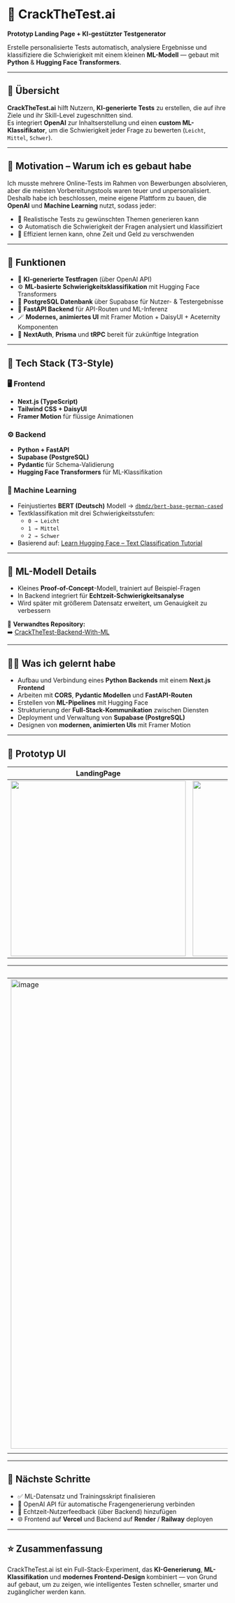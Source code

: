 # 🚀 CrackTheTest.ai

**Prototyp Landing Page + KI-gestützter Testgenerator**

Erstelle personalisierte Tests automatisch, analysiere Ergebnisse und klassifiziere die Schwierigkeit mit einem kleinen **ML-Modell** — gebaut mit **Python** & **Hugging Face Transformers**.

---

## 🧠 Übersicht

**CrackTheTest.ai** hilft Nutzern, **KI-generierte Tests** zu erstellen, die auf ihre Ziele und ihr Skill-Level zugeschnitten sind.  
Es integriert **OpenAI** zur Inhaltserstellung und einen **custom ML-Klassifikator**, um die Schwierigkeit jeder Frage zu bewerten (`Leicht`, `Mittel`, `Schwer`).

---

## 🎯 Motivation – Warum ich es gebaut habe

Ich musste mehrere Online-Tests im Rahmen von Bewerbungen absolvieren, aber die meisten Vorbereitungstools waren teuer und unpersonalisiert.  
Deshalb habe ich beschlossen, meine eigene Plattform zu bauen, die **OpenAI** und **Machine Learning** nutzt, sodass jeder:

- 🧩 Realistische Tests zu gewünschten Themen generieren kann  
- ⚙️ Automatisch die Schwierigkeit der Fragen analysiert und klassifiziert  
- 🚀 Effizient lernen kann, ohne Zeit und Geld zu verschwenden  

---

## 🧩 Funktionen

- 🧠 **KI-generierte Testfragen** (über OpenAI API)  
- ⚙️ **ML-basierte Schwierigkeitsklassifikation** mit Hugging Face Transformers  
- 💾 **PostgreSQL Datenbank** über Supabase für Nutzer- & Testergebnisse  
- 🔄 **FastAPI Backend** für API-Routen und ML-Inferenz  
- 🪄 **Modernes, animiertes UI** mit Framer Motion + DaisyUI + Aceternity Komponenten  
- 🔐 **NextAuth**, **Prisma** und **tRPC** bereit für zukünftige Integration  

---

## 🧰 Tech Stack (T3-Style)

### 🖥️ Frontend
- **Next.js (TypeScript)**  
- **Tailwind CSS + DaisyUI**  
- **Framer Motion** für flüssige Animationen  

### ⚙️ Backend
- **Python + FastAPI**  
- **Supabase (PostgreSQL)**  
- **Pydantic** für Schema-Validierung  
- **Hugging Face Transformers** für ML-Klassifikation  

### 🤖 Machine Learning
- Feinjustiertes **BERT (Deutsch)** Modell → [`dbmdz/bert-base-german-cased`](https://huggingface.co/dbmdz/bert-base-german-cased)  
- Textklassifikation mit drei Schwierigkeitsstufen:  
  - `0 → Leicht`  
  - `1 → Mittel`  
  - `2 → Schwer`  
- Basierend auf: [Learn Hugging Face – Text Classification Tutorial](https://www.learnhuggingface.com/notebooks/hugging_face_text_classification_tutorial)  

---

## 🤖 ML-Modell Details

- Kleines **Proof-of-Concept**-Modell, trainiert auf Beispiel-Fragen  
- In Backend integriert für **Echtzeit-Schwierigkeitsanalyse**  
- Wird später mit größerem Datensatz erweitert, um Genauigkeit zu verbessern  

📂 **Verwandtes Repository:**  
➡️ [CrackTheTest-Backend-With-ML](https://github.com/Giorgiod91/CrackTheTest-Backend-With-ML)

---

## 🧑‍💻 Was ich gelernt habe

- Aufbau und Verbindung eines **Python Backends** mit einem **Next.js Frontend**  
- Arbeiten mit **CORS**, **Pydantic Modellen** und **FastAPI-Routen**  
- Erstellen von **ML-Pipelines** mit Hugging Face  
- Strukturierung der **Full-Stack-Kommunikation** zwischen Diensten  
- Deployment und Verwaltung von **Supabase (PostgreSQL)**  
- Designen von **modernen, animierten UIs** mit Framer Motion  

---

## 🎨 Prototyp UI

| LandingPage | Wie Funktioniert es | Banner |
|------------|-------------------|--------|
| <img src="https://github.com/user-attachments/assets/ad26f75f-761e-45cc-b2a6-23966be6eccd" width="400" /> | <img src="https://github.com/user-attachments/assets/23a070b4-c2ba-466d-b802-6cdadb41ebf7" width="400" /> | <img src="https://github.com/user-attachments/assets/ef2fd387-462e-40f2-b712-20fc7a74b32f" width="400" /> |

| System Flow | Price | Footer |
|------------|--------|--------|
| <img width="1405" height="1071" alt="image" src="https://github.com/user-attachments/assets/046585ec-0f64-4fea-8aca-b4d9d3bde42e" />
 | <!-- add Price screenshot here --> | <!-- add Footer screenshot here --> |

---

## 🧭 Nächste Schritte

- ✅ ML-Datensatz und Trainingsskript finalisieren  
- 🚀 OpenAI API für automatische Fragengenerierung verbinden  
- 💬 Echtzeit-Nutzerfeedback (über Backend) hinzufügen  
- 🌐 Frontend auf **Vercel** und Backend auf **Render** / **Railway** deployen  

---

## ⭐️ Zusammenfassung

CrackTheTest.ai ist ein Full-Stack-Experiment, das **KI-Generierung**, **ML-Klassifikation** und **modernes Frontend-Design** kombiniert — von Grund auf gebaut, um zu zeigen, wie intelligentes Testen schneller, smarter und zugänglicher werden kann.
